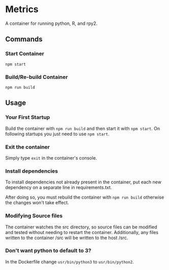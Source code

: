 # Metrics
A container for running python, R, and rpy2.

## Commands
### Start Container
`npm start`

### Build/Re-build Container
`npm run build`

## Usage
### Your First Startup
Build the container with `npm run build` and then start it with `npm start`. On following startups you just need to use `npm start`.

### Exit the container
Simply type `exit` in the container's console.

### Install dependencies
To install dependencies not already present in the container, put each new dependency on a separate line in requirements.txt.

After doing so, you must rebuild the container with `npm run build` otherwise the changes won't take effect.

### Modifying Source files
The container watches the src directory, so source files can be modified and tested without needing to restart the container. Additionally, any files written to the container /src will be written to the host /src.

### Don't want python to default to 3?
In the Dockerfile change `usr/bin/python3` to `usr/bin/python2`.